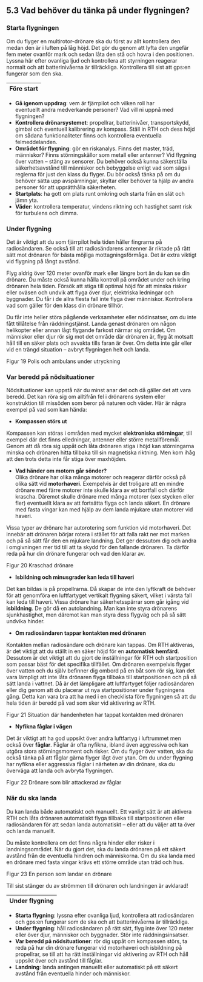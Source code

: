 ## 5.3 Vad behöver du tänka på under flygningen?

### Starta flygningen

Om du flyger en multirotor-drönare ska du först av allt kontrollera den medan den är i luften på låg höjd. Det gör du genom att lyfta den ungefär fem meter ovanför mark och sedan låta den stå och hovra i den positionen. Lyssna här efter ovanliga ljud och kontrollera att styrningen reagerar normalt och att batterinivåerna är tillräckliga. Kontrollera till sist att gps:en fungerar som den ska.

| Före start |
|---|
* **Gå igenom uppdrag**: vem är fjärrpilot och vilken roll har  
eventuellt andra medverkande personer? Vad vill ni uppnå med flygningen?
* **Kontrollera drönarsystemet**: propellrar, batterinivåer, transportskydd, gimbal och eventuell kalibrering av kompass. Ställ in RTH och dess höjd om sådana funktionaliteter finns och kontrollera eventuella felmeddelanden.
* **Området för flygning**: gör en riskanalys. Finns det master, träd, människor? Finns störningskällor som metall eller antenner? Vid flygning över vatten – stäng av sensorer. Du behöver också kunna säkerställa säkerhetsavstånd till människor och bebyggelse enligt vad som sägs i reglerna för just den klass du flyger. Du bör också tänka på om du behöver sätta upp avspärrningar, skyltar eller behöver ta hjälp av andra personer för att upprätthålla säkerheten.
* **Startplats**: ha gott om plats runt omkring och starta från en slät och jämn yta.
* **Väder**: kontrollera temperatur, vindens riktning och hastighet samt risk för turbulens och dimma.

### Under flygning

Det är viktigt att du som fjärrpilot hela tiden håller fingrarna på radiosändaren. Se också till att radiosändarens antenner är riktade på rätt sätt mot drönaren för bästa möjliga mottagningsförmåga. Det är extra viktigt vid flygning på långt avstånd.

Flyg aldrig över 120 meter ovanför mark eller längre bort än du kan se din drönare. Du måste också kunna hålla kontroll på området under och kring drönaren hela tiden. Försök att stiga till optimal höjd för att minska risker eller oväsen och undvik att flyga över djur, elektriska ledningar och byggnader. Du får i de allra flesta fall inte flyga över människor. Kontrollera vad som gäller för den klass din drönare tillhör.

Du får inte heller störa pågående verksamheter eller nödinsatser, om du inte fått tillåtelse från räddningstjänst. Landa genast drönaren om någon helikopter eller annan lågt flygande farkost närmar sig området. Om människor eller djur rör sig mot det område där drönaren är, flyg åt motsatt håll till en säker plats och avvakta tills faran är över. Om detta inte går eller vid en trängd situation – avbryt flygningen helt och landa.

Figur 19 Polis och ambulans under utryckning

### Var beredd på nödsituationer

Nödsituationer kan uppstå när du minst anar det och då gäller det att vara beredd. Det kan röra sig om alltifrån fel i drönarens system eller konstruktion till missöden som beror på naturen och väder. Här är några exempel på vad som kan hända:

* **Kompassen störs ut**  

Kompassen kan störas i områden med mycket **elektroniska störningar**, till exempel där det finns elledningar, antenner eller större metallföremål. Genom att då röra sig uppåt och låta drönaren stiga i höjd kan störningarna minska och drönaren hitta tillbaka till sin magnetiska riktning. Men kom ihåg att den trots detta inte får stiga över maxhöjden.

* **Vad händer om motorn går sönder?**  
Olika drönare har olika många motorer och reagerar därför också på olika sätt vid **motorhaveri**. Exempelvis är det troligare att en mindre drönare med färre motorer inte skulle klara av ett bortfall och därför krascha. Däremot skulle drönare med många motorer (sex stycken eller fler) eventuellt klara av att fortsätta flyga och landa säkert. En drönare med fasta vingar kan med hjälp av dem landa mjukare utan motorer vid haveri.  

Vissa typer av drönare har autorotering som funktion vid motorhaveri. Det innebär att drönaren börjar rotera i stället för att falla rakt ner mot marken och på så sätt får den en mjukare landning. Det ger dessutom dig och andra i omgivningen mer tid till att ta skydd för den fallande drönaren. Ta därför reda på hur din drönare fungerar och vad den klarar av.

Figur 20 Kraschad drönare

* **Isbildning och minusgrader kan leda till haveri**  

Det kan bildas is på propellrarna. Då skapar de inte den lyftkraft de behöver för att genomföra en luftfartyget vertikalt flygning säkert, vilket i värsta fall kan leda till haveri. Vissa drönare har säkerhetsspärrar som går igång vid **isbildning**. De gör då en autolandning. Man kan inte styra drönarens sjunkhastighet, men däremot kan man styra dess flygväg och på så sätt undvika hinder.

* **Om radiosändaren tappar kontakten med drönaren**  

Kontakten mellan radiosändare och drönare kan tappas. Om RTH aktiveras, är det viktigt att du ställt in en säker höjd för en **automatisk hemfärd**.  
Dessutom är det viktigt att du gjort de inställningar för RTH och startposition som passar bäst för det specifika tillfället. Om drönaren exempelvis flyger över vatten och du själv befinner dig ombord på en båt som rör sig, kan det vara lämpligt att inte låta drönaren flyga tillbaka till startpositionen och på så sätt landa i vattnet. Då är det lämpligare att luftfartyget följer radiosändaren eller dig genom att du placerar ut nya startpositioner under flygningens gång. Detta kan vara bra att ha med i en checklista före flygningen så att du hela tiden är beredd på vad som sker vid aktivering av RTH.

Figur 21 Situation där handenheten har tappat kontakten med drönaren

* **Nyfikna fåglar i vägen**

Det är viktigt att ha god uppsikt över andra luftfartyg i luftrummet men också över **fåglar**. Fåglar är ofta nyfikna, ibland även aggressiva och kan utgöra stora störningsmoment och risker. Om du flyger över vatten, ska du också tänka på att fåglar gärna flyger lågt över ytan. Om du under flygning har nyfikna eller aggressiva fåglar i närheten av din drönare, ska du överväga att landa och avbryta flygningen.

Figur 22 Drönare som blir attackerad av fåglar

### När du ska landa

Du kan landa både automatiskt och manuellt. Ett vanligt sätt är att aktivera RTH och låta drönaren automatiskt flyga tillbaka till startpositionen eller radiosändaren för att sedan landa automatiskt – eller att du väljer att ta över och landa manuellt.

Du måste kontrollera om det finns några hinder eller risker i landningsområdet. När du gjort det, ska du landa drönaren på ett säkert avstånd från de eventuella hindren och människorna. Om du ska landa med en drönare med fasta vingar krävs ett större område utan träd och hus.

Figur 23 En person som landar en drönare

Till sist stänger du av strömmen till drönaren och landningen är avklarad!

| Under flygning|
|---|
* **Starta flygning**: lyssna efter ovanliga ljud, kontrollera att radiosändaren och gps:en fungerar som de ska och att batterinivåerna är tillräckliga.
* **Under flygning**: håll radiosändaren på rätt sätt, flyg inte över 120 meter eller över djur, människor och byggnader. Stör inte räddningsinsatser.
* **Var beredd på nödsituationer**: rör dig uppåt om kompassen störs, ta reda på hur din drönare fungerar vid motorhaveri och isbildning på propellrar, se till att ha rätt inställningar vid aktivering av RTH och håll uppsikt över och avstånd till fåglar.
* **Landning**: landa antingen manuellt eller automatiskt på ett säkert avstånd från eventuella hinder och människor.

